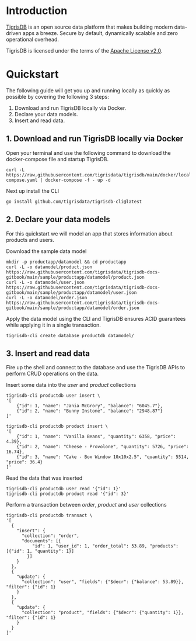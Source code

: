 # Introduction

[TigrisDB](https://github.com/tigrisdata/tigrisdb) is an open source data
platform that makes building modern data-driven apps a breeze. Secure by
default, dynamically scalable and zero operational overhead.

TigrisDB is licensed under the terms of
the [Apache License v2.0](http://www.apache.org/licenses/LICENSE-2.0).

# Quickstart

The following guide will get you up and running locally as quickly as 
possible by covering the following 3 steps:

1. Download and run TigrisDB locally via Docker.
2. Declare your data models.
3. Insert and read data.

## 1. Download and run TigrisDB locally via Docker

Open your terminal and use the following command to download the 
docker-compose file and startup TigrisDB.

```shell
curl -L https://raw.githubusercontent.com/tigrisdata/tigrisdb/main/docker/local/docker-compose.yaml | docker-compose -f - up -d
```

Next up install the CLI

```shell
go install github.com/tigrisdata/tigrisdb-cli@latest
```

## 2. Declare your data models

For this quickstart we will model an app that stores information about products 
and users.

Download the sample data model

```shell
mkdir -p productapp/datamodel && cd productapp
curl -L -o datamodel/product.json https://raw.githubusercontent.com/tigrisdata/tigrisdb-docs-gitbook/main/sample/productapp/datamodel/product.json
curl -L -o datamodel/user.json https://raw.githubusercontent.com/tigrisdata/tigrisdb-docs-gitbook/main/sample/productapp/datamodel/user.json
curl -L -o datamodel/order.json https://raw.githubusercontent.com/tigrisdata/tigrisdb-docs-gitbook/main/sample/productapp/datamodel/order.json
```

Apply the data model using the CLI and TigrisDB ensures ACID guarantees 
while applying it in a single transaction.

```shell
tigrisdb-cli create database productdb datamodel/
```

## 3. Insert and read data

Fire up the shell and connect to the database and use the TigrisDB APIs to 
perform CRUD operations on the data.

Insert some data into the *user* and *product* collections

```shell
tigrisdb-cli productdb user insert \
'[
    {"id": 1, "name": "Jania McGrory", "balance": "6045.7"},
    {"id": 2, "name": "Bunny Instone", "balance": "2948.87"}
]'

tigrisdb-cli productdb product insert \
'[
    {"id": 1, "name": "Vanilla Beans", "quantity": 6358, "price": 4.39},
    {"id": 2, "name": "Cheese - Provolone", "quantity": 5726, "price": 16.74},
    {"id": 3, "name": "Cake - Box Window 10x10x2.5", "quantity": 5514, "price": 36.4}
]'
```

Read the data that was inserted

```shell
tigrisdb-cli productdb user read '{"id": 1}'
tigrisdb-cli productdb product read '{"id": 3}'

```

Perform a transaction between *order*, *product* and *user* collections

```shell
tigrisdb-cli productdb transact \
'[
  {
    "insert": {
      "collection": "order",
      "documents": [{
          "id": 1, "user_id": 1, "order_total": 53.89, "products": [{"id": 1, "quantity": 1}]
        }]
    }
  },
  {
    "update": {
      "collection": "user", "fields": {"$decr": {"balance": 53.89}}, "filter": {"id": 1}
    }
  },
  {
    "update": {
      "collection": "product", "fields": {"$decr": {"quantity": 1}}, "filter": {"id": 1}
    }
  }
]'
```
